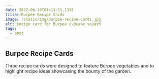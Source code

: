```yaml
---
date: 2022-06-16T01:13:11.133Z
title: Burpee Recipe Cards
image: /static/img/burpee-recipe-cards.jpg
alt: recipe card for Burpee cupcake squash
tags:
  - post
---
```

## Burpee Recipe Cards

Three recipe cards were designed to feature Burpee vegetables and to highlight recipe ideas showcasing the bounty of the garden.
